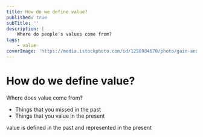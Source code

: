 ```yaml
---
title: How do we define value?
published: true
subTitle: ''
description: |
    Where do people's values come from?
tags:
    - value
coverImage: 'https://media.istockphoto.com/id/1250984670/photo/gain-and-loss-bags-on-a-basic-balance-scale-on-a-blackboard-capital-investment-gain-and-loss.webp?a=1&b=1&s=612x612&w=0&k=20&c=uu8pinfhYPUm1cx-fJEtzLvVm0_BFu6GPPJM6GENWcs='
---
```


# How do we define value?

Where does value come from? 
- Things that you missed in the past
- Things that you value in the present

value is defined in the past and represented in the present

